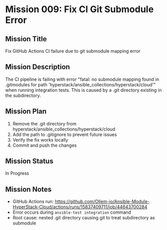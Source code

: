 # Mission 009: Fix CI Git Submodule Error

## Mission Title
Fix GitHub Actions CI failure due to git submodule mapping error

## Mission Description
The CI pipeline is failing with error "fatal: no submodule mapping found in .gitmodules for path 'hyperstack/ansible_collections/hyperstack/cloud'" when running integration tests. This is caused by a .git directory existing in the subdirectory.

## Mission Plan
1. Remove the .git directory from hyperstack/ansible_collections/hyperstack/cloud
2. Add the path to .gitignore to prevent future issues
3. Verify the fix works locally
4. Commit and push the changes

## Mission Status
In Progress

## Mission Notes
- GitHub Actions run: https://github.com/Ollem-io/Ansible-Module-HyperStack-Cloud/actions/runs/15837409711/job/44643700284
- Error occurs during `ansible-test integration` command
- Root cause: nested .git directory causing git to treat subdirectory as submodule